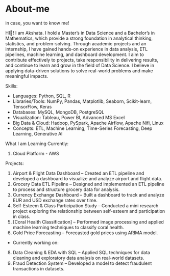 # About-me
in case, you want to know me!

HI👋! I am Akshata.
I hold a Master’s in Data Science and a Bachelor’s in Mathematics, which provide a strong foundation in analytical thinking, statistics, and problem-solving. Through academic projects and an internship, I have gained hands-on experience in data analysis, ETL pipelines, machine learning, and dashboard development.
I aim to contribute effectively to projects, take responsibility in delivering results, and continue to learn and grow in the field of Data Science. I believe in applying data-driven solutions to solve real-world problems and make meaningful impacts.

Skills:
* Languages: Python, SQL, R
* Libraries/Tools: NumPy, Pandas, Matplotlib, Seaborn, Scikit-learn, TensorFlow, Keras
* Databases: MySQL, MongoDB, PostgreSQL
* Visualization: Tableau, Power BI, Advanced MS Excel
* Big Data & Cloud: Hadoop, PySpark, Apache Airflow, Apache Nifi, Linux
* Concepts: ETL, Machine Learning, Time-Series Forecasting, Deep Learning, Generative AI

What I am Learning Currently: 
1. Cloud Platform - AWS

Projects: 
1. Airport & Flight Data Dashboard – Created an ETL pipeline and developed a dashboard to visualize and analyze airport and flight data.
2. Grocery Data ETL Pipeline – Designed and implemented an ETL pipeline to process and structure grocery data for analysis.
3. Currency Exchange Dashboard  – Built a dashboard to track and analyze EUR and USD exchange rates over time.
4. Self-Esteem & Class Participation Study – Conducted a mini research project exploring the relationship between self-esteem and participation in class.
5. [Coral Health Classification] – Performed image processing and applied machine learning techniques to classify coral health.
6. Gold Price Forecasting – Forecasted gold prices using ARIMA model.

- Currently working on:
8. Data Cleaning & EDA with SQL – Applied SQL techniques for data cleaning and exploratory data analysis on real-world datasets.
9. Fraud Detection System – Developed a model to detect fraudulent transactions in datasets.
